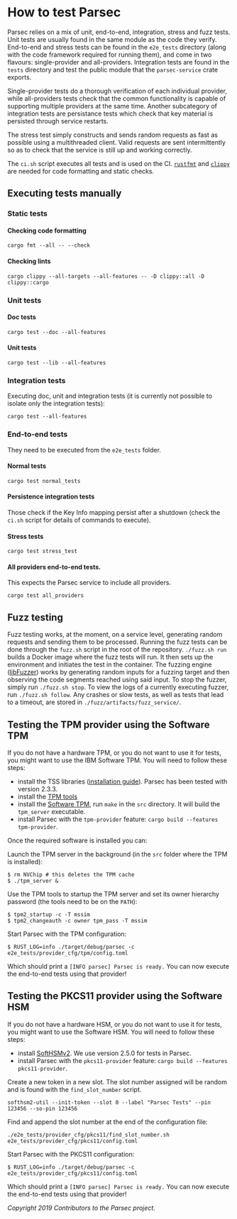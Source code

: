 # How to test Parsec

Parsec relies on a mix of unit, end-to-end, integration, stress and fuzz tests. Unit tests are
usually found in the same module as the code they verify. End-to-end and stress tests can be found
in the `e2e_tests` directory (along with the code framework required for running them), and come in
two flavours: single-provider and all-providers. Integration tests are found in the `tests`
directory and test the public module that the `parsec-service` crate exports.

Single-provider tests do a thorough verification of each individual provider, while all-providers
tests check that the common functionality is capable of supporting multiple providers at the same
time. Another subcategory of integration tests are persistance tests which check that key material
is persisted through service restarts.

The stress test simply constructs and sends random requests as fast as possible using a
multithreaded client. Valid requests are sent intermittently so as to check that the service is
still up and working correctly.

The `ci.sh` script executes all tests and is used on the CI.
[`rustfmt`](https://github.com/rust-lang/rustfmt) and
[`clippy`](https://github.com/rust-lang/rust-clippy) are needed for code formatting and static
checks.

## Executing tests manually

### Static tests

#### Checking code formatting

```
cargo fmt --all -- --check
```

#### Checking lints

```
cargo clippy --all-targets --all-features -- -D clippy::all -D clippy::cargo
```

### Unit tests

#### Doc tests

```
cargo test --doc --all-features
```

#### Unit tests

```
cargo test --lib --all-features
```

### Integration tests

Executing doc, unit and integration tests (it is currently not possible to isolate only the
integration tests):

```
cargo test --all-features
```

### End-to-end tests

They need to be executed from the `e2e_tests` folder.

#### Normal tests

```
cargo test normal_tests
```

#### Persistence integration tests

Those check if the Key Info mapping persist after a shutdown (check the `ci.sh` script for details
of commands to execute).

#### Stress tests

```
cargo test stress_test
```

#### All providers end-to-end tests.

This expects the Parsec service to include all providers.

```
cargo test all_providers
```

## Fuzz testing

Fuzz testing works, at the moment, on a service level, generating random requests and sending them
to be processed. Running the fuzz tests can be done through the `fuzz.sh` script in the root of the
repository. `./fuzz.sh run` builds a Docker image where the fuzz tests will run. It then sets up the
environment and initiates the test in the container. The fuzzing engine
([libFuzzer](http://llvm.org/docs/LibFuzzer.html)) works by generating random inputs for a fuzzing
target and then observing the code segments reached using said input. To stop the fuzzer, simply run
`./fuzz.sh stop`. To view the logs of a currently executing fuzzer, run `./fuzz.sh follow`. Any
crashes or slow tests, as well as tests that lead to a timeout, are stored in
`./fuzz/artifacts/fuzz_service/`.

## Testing the TPM provider using the Software TPM

If you do not have a hardware TPM, or you do not want to use it for tests, you might want to use the
IBM Software TPM. You will need to follow these steps:

- install the TSS libraries ([installation
   guide](https://github.com/tpm2-software/tpm2-tss/blob/master/INSTALL.md)). Parsec has been tested
   with version 2.3.3.
- install the [TPM tools](https://github.com/tpm2-software/tpm2-tools)
- install the [Software TPM](https://sourceforge.net/projects/ibmswtpm2/), run `make` in the `src`
   directory. It will build the `tpm_server` executable.
- install Parsec with the `tpm-provider` feature: `cargo build --features tpm-provider`.

Once the required software is installed you can:

Launch the TPM server in the background (in the `src` folder where the TPM is installed):

```
$ rm NVChip # this deletes the TPM cache
$ ./tpm_server &
```

Use the TPM tools to startup the TPM server and set its owner hierarchy password (the tools need to
be on the `PATH`):

```
$ tpm2_startup -c -T mssim
$ tpm2_changeauth -c owner tpm_pass -T mssim
```

Start Parsec with the TPM configuration:

```
$ RUST_LOG=info ./target/debug/parsec -c e2e_tests/provider_cfg/tpm/config.toml
```

Which should print a `[INFO parsec] Parsec is ready.` You can now execute the end-to-end tests using
that provider!

## Testing the PKCS11 provider using the Software HSM

If you do not have a hardware HSM, or you do not want to use it for tests, you might want to use the
Software HSM. You will need to follow these steps:

- install [SoftHSMv2](https://github.com/opendnssec/SoftHSMv2). We use version 2.5.0 for tests in
   Parsec.
- install Parsec with the `pkcs11-provider` feature: `cargo build --features pkcs11-provider`.

Create a new token in a new slot. The slot number assigned will be random and is found with the
`find_slot_number` script.

```
softhsm2-util --init-token --slot 0 --label "Parsec Tests" --pin 123456 --so-pin 123456
```

Find and append the slot number at the end of the configuration file:

```
./e2e_tests/provider_cfg/pkcs11/find_slot_number.sh e2e_tests/provider_cfg/pkcs11/config.toml
```

Start Parsec with the PKCS11 configuration:

```
$ RUST_LOG=info ./target/debug/parsec -c e2e_tests/provider_cfg/pkcs11/config.toml
```

Which should print a `[INFO parsec] Parsec is ready.` You can now execute the end-to-end tests using
that provider!

*Copyright 2019 Contributors to the Parsec project.*
